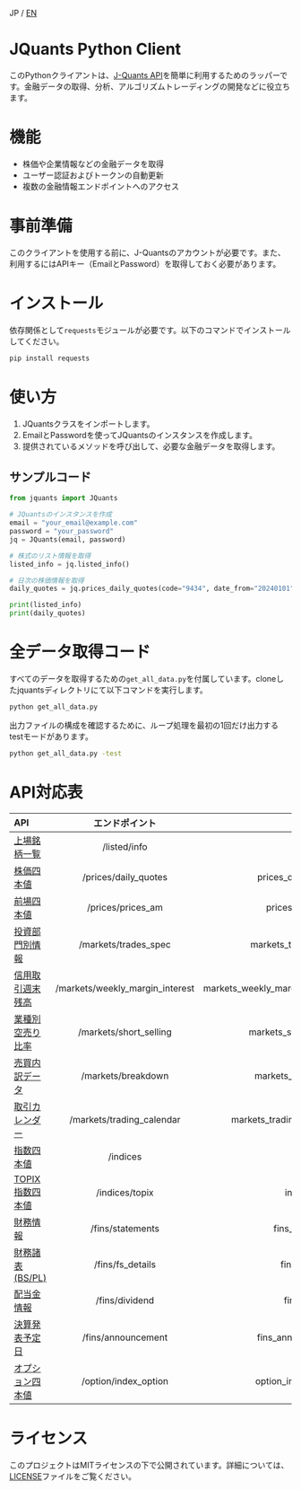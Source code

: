 JP / [EN](README_en.md)

# JQuants Python Client
このPythonクライアントは、[J-Quants API](https://jpx.gitbook.io/j-quants-ja/)を簡単に利用するためのラッパーです。金融データの取得、分析、アルゴリズムトレーディングの開発などに役立ちます。

# 機能
- 株価や企業情報などの金融データを取得
- ユーザー認証およびトークンの自動更新
- 複数の金融情報エンドポイントへのアクセス

# 事前準備
このクライアントを使用する前に、J-Quantsのアカウントが必要です。また、利用するにはAPIキー（EmailとPassword）を取得しておく必要があります。

# インストール
依存関係として`requests`モジュールが必要です。以下のコマンドでインストールしてください。

```bash
pip install requests
```

# 使い方
1. JQuantsクラスをインポートします。
2. EmailとPasswordを使ってJQuantsのインスタンスを作成します。
3. 提供されているメソッドを呼び出して、必要な金融データを取得します。

## サンプルコード

```python
from jquants import JQuants

# JQuantsのインスタンスを作成
email = "your_email@example.com"
password = "your_password"
jq = JQuants(email, password)

# 株式のリスト情報を取得
listed_info = jq.listed_info()

# 日次の株価情報を取得
daily_quotes = jq.prices_daily_quotes(code="9434", date_from="20240101", date_to="20240131")

print(listed_info)
print(daily_quotes)
```

# 全データ取得コード
すべてのデータを取得するための`get_all_data.py`を付属しています。cloneしたjquantsディレクトリにて以下コマンドを実行します。

```bash
python get_all_data.py
```

出力ファイルの構成を確認するために、ループ処理を最初の1回だけ出力するtestモードがあります。

```bash
python get_all_data.py -test
```

# API対応表
| API  | エンドポイント | メソッド  |
|:--------|:--------:|--------:|
| [上場銘柄一覧](https://jpx.gitbook.io/j-quants-ja/api-reference/listed_info) | /listed/info | listed_info |
| [株価四本値](https://jpx.gitbook.io/j-quants-ja/api-reference/daily_quotes) | /prices/daily_quotes | prices_daily_quotes |
| [前場四本値](https://jpx.gitbook.io/j-quants-ja/api-reference/prices_am) | /prices/prices_am | prices_prices_am |
| [投資部門別情報](https://jpx.gitbook.io/j-quants-ja/api-reference/trades_spec) | /markets/trades_spec | markets_trades_spec |
| [信用取引週末残高](https://jpx.gitbook.io/j-quants-ja/api-reference/weekly_margin_interest) | /markets/weekly_margin_interest | markets_weekly_margin_interest |
| [業種別空売り比率](https://jpx.gitbook.io/j-quants-ja/api-reference/short_selling) | /markets/short_selling | markets_short_selling |
| [売買内訳データ](https://jpx.gitbook.io/j-quants-ja/api-reference/breakdown) | /markets/breakdown | markets_breakdown |
| [取引カレンダー](https://jpx.gitbook.io/j-quants-ja/api-reference/trading_calendar) | /markets/trading_calendar | markets_trading_calendar |
| [指数四本値](https://jpx.gitbook.io/j-quants-ja/api-reference/indices) | /indices | indices |
| [TOPIX指数四本値](https://jpx.gitbook.io/j-quants-ja/api-reference/topix) | /indices/topix | indices_topix |
| [財務情報](https://jpx.gitbook.io/j-quants-ja/api-reference/statements) | /fins/statements | fins_statements |
| [財務諸表(BS/PL)](https://jpx.gitbook.io/j-quants-ja/api-reference/statements-1) | /fins/fs_details | fins_fs_details |
| [配当金情報](https://jpx.gitbook.io/j-quants-ja/api-reference/dividend) | /fins/dividend | fins_dividend |
| [決算発表予定日](https://jpx.gitbook.io/j-quants-ja/api-reference/announcement) | /fins/announcement | fins_announcement |
| [オプション四本値](https://jpx.gitbook.io/j-quants-ja/api-reference/index_option) | /option/index_option | option_index_option |

# ライセンス
このプロジェクトはMITライセンスの下で公開されています。詳細については、[LICENSE](LICENSE)ファイルをご覧ください。